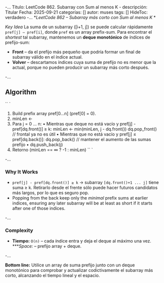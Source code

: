 -...
Título: LeetCode 862. Subarray con Sum al menos K -
descripción: Titular
Fecha: 2025-09-21
categorías: []
autor: muses
tags: []
HideToc: verdadero
-...
**LeetCode 862 – Subarray más corto con Sum al menos K* *

*Key Idea*
La suma de un subarray \([i+1, j]\) se puede calcular rápidamente
`pref[j] – pref[i]`, donde `pref` es un array prefix-sum.
Para encontrar el *shortest* tal subarray, mantenemos un **deque monotónico** de índices de prefijo-sum:

* **Front** – da el prefijo más pequeño que podría formar un final de subarray válido en el índice actual.
* **Volver** – descartamos índices cuya suma de prefijo no es menor que la actual, porque no pueden producir un subarray más corto después.

-...

## Algorithm
`` `
1. Build prefix array pref[0...n] (pref[0] = 0).
2. minLen ←
3. Para j = 0 ... n:
• Mientras que deque no está vacío y pref[j] - pref[dq.front()] ≥ k:
minLen ← min(minLen, j - dq.front())
dq.pop_front() // frontal ya no es útil
• Mientras que no está vacío y pref[j] ≤ pref[dq.back()]:
dq.pop_back() // mantener el aumento de las sumas prefijo
• dq.push_back(j)
4. Retorno (minLen == ∞ ? -1 : minLen)
`` `

-...

### Why It Works

* `pref[j] - pref[dq.front()] ≥ k` → subarray `[dq.front()+1 ... j]` tiene suma ≥ k.
Retirarlo desde el frente sólo puede hacer futuros candidatos más largos, por lo que es seguro pop.
* Popping from the back keep only the *minimal* prefix sums at earlier indices, ensuring any later subarray will be at least as short if it starts after one of those indices.

-...

### Complexity
* **Tiempo:** `O(n)` – cada índice entra y deja el deque al máximo una vez.
****Space:* – prefijo array + deque.

-...

**Bottom line:** Utilice un array de suma prefijo junto con un deque monotónico para comprobar y actualizar codictivamente el subarray más corto, alcanzando el tiempo lineal y el espacio.